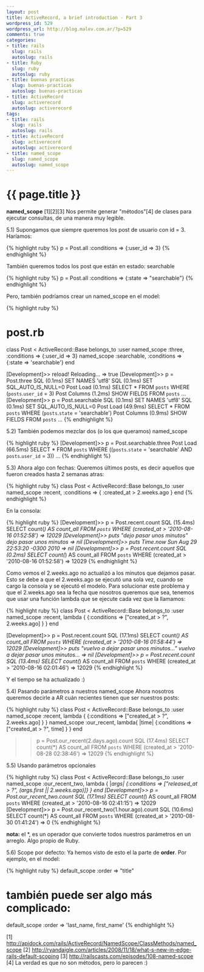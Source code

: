 ```yaml
--- 
layout: post
title: ActiveRecord, a brief introduction - Part 3
wordpress_id: 529
wordpress_url: http://blog.malev.com.ar/?p=529
comments: true
categories: 
- title: rails
  slug: rails
  autoslug: rails
- title: Ruby
  slug: ruby
  autoslug: ruby
- title: buenas practicas
  slug: buenas-practicas
  autoslug: buenas-practicas
- title: ActiveRecord
  slug: activerecord
  autoslug: activerecord
tags: 
- title: rails
  slug: rails
  autoslug: rails
- title: ActiveRecord
  slug: activerecord
  autoslug: activerecord
- title: named_scope
  slug: named_scope
  autoslug: named_scope
---
```

{{ page.title }}
================
**named_scope** [1][2][3]
Nos permite generar "métodos"[4] de clases para ejecutar consultas, de una manera muy legible.

5.1) Supongamos que siempre queremos los post de usuario con id = 3. Haríamos:

{% highlight ruby %}
p = Post.all :conditions => {:user_id => 3}
{% endhighlight %}

También queremos todos los post que están en estado: searchable

{% highlight ruby %}
p = Post.all :conditions => {:state => "searchable"}
{% endhighlight %}

Pero, también podríamos crear un named_scope en el model:

{% highlight ruby %}
# post.rb
class Post < ActiveRecord::Base
  belongs_to :user
  named_scope :three, :conditions => {:user_id => 3}
  named_scope :searchable, :conditions => {:state => 'searchable'}
end

[Development]>> reload!
Reloading...
=> true
[Development]>> p = Post.three
  SQL (0.1ms)   SET NAMES 'utf8'
  SQL (0.1ms)   SET SQL_AUTO_IS_NULL=0
  Post Load (0.1ms)   SELECT * FROM `posts` WHERE (`posts`.`user_id` = 3)
  Post Columns (1.2ms)   SHOW FIELDS FROM `posts`
...
[Development]>> p = Post.searchable
  SQL (0.1ms)   SET NAMES 'utf8'
  SQL (0.1ms)   SET SQL_AUTO_IS_NULL=0
  Post Load (49.9ms)   SELECT * FROM `posts` WHERE (`posts`.`state` = 'searchable')
  Post Columns (0.9ms)   SHOW FIELDS FROM `posts`
...
{% endhighlight %}


5.2) También podemos mezclar dos (o los que queramos) named_scope

{% highlight ruby %}
[Development]>> p = Post.searchable.three
  Post Load (66.5ms)   SELECT * FROM `posts` WHERE ((`posts`.`state` = 'searchable' AND `posts`.`user_id` = 3))
...
{% endhighlight %}


5.3) Ahora algo con fechas:
Queremos últimos posts, es decir aquellos que fueron creados hasta 2 semanas atras:

{% highlight ruby %}
class Post < ActiveRecord::Base
  belongs_to :user
  named_scope :recent, :conditions => { :created_at > 2.weeks.ago }
end
{% endhighlight %}

En la consola:

{% highlight ruby %}
[Development]>> p = Post.recent.count
  SQL (15.4ms)   SELECT count(*) AS count_all FROM `posts` WHERE (created_at > '2010-08-16 01:52:58')
=> 12029
[Development]>> puts "dejo pasar unos minutos"
dejo pasar unos minutos
=> nil
[Development]>> puts Time.now
Sun Aug 29 22:53:20 -0300 2010
=> nil
[Development]>> p = Post.recent.count
  SQL (0.2ms)   SELECT count(*) AS count_all FROM `posts` WHERE (created_at > '2010-08-16 01:52:58')
=> 12029
{% endhighlight %}

Como vemos el 2.weeks.ago no actualizó a los minutos que dejamos pasar. Esto se debe a que el 2.weeks.ago se ejecutó una sola vez, cuando se cargo la consola y se ejecutó el modelo. Para solucionar este problema y que el 2.weeks.ago sea la fecha que nosotros queremos que sea, tenemos que usar una función lambda que se ejecute cada vez que la llamamos:

{% highlight ruby %}
class Post < ActiveRecord::Base
  belongs_to :user
  named_scope :recent, lambda { {:conditions => ["created_at > ?", 2.weeks.ago] } }
end

[Development]>> p = Post.recent.count
  SQL (17.1ms)   SELECT count(*) AS count_all FROM `posts` WHERE (created_at > '2010-08-16 01:58:44')
=> 12029
[Development]>> puts "vuelvo a dejar pasar unos minutos..."
vuelvo a dejar pasar unos minutos...
=> nil
[Development]>> p = Post.recent.count
  SQL (13.4ms)   SELECT count(*) AS count_all FROM `posts` WHERE (created_at > '2010-08-16 02:01:46')
=> 12029
{% endhighlight %}

Y el tiempo se ha actualizado :)

5.4) Pasando parámetros a nuestros named_scope
Ahora nosotros queremos decirle a AR cuán recientes tienen que ser nuestros posts:

{% highlight ruby %}
class Post < ActiveRecord::Base
  belongs_to :user
  named_scope :recent, lambda { {:conditions => ["created_at > ?", 2.weeks.ago] } }
  named_scope :our_recent, lambda{ |time| {:conditions => ["created_at > ?", time] } }
end

>> p = Post.our_recent(2.days.ago).count
  SQL (17.4ms)   SELECT count(*) AS count_all FROM `posts` WHERE (created_at > '2010-08-28 02:38:46')
=> 12029
{% endhighlight %}

5.5) Usando parámetros opcionales

{% highlight ruby %}
class Post < ActiveRecord::Base
  belongs_to :user
  named_scope :our_recent_two, lambda { |*args| {:conditions => ["released_at > ?", (args.first || 2.weeks.ago)]} }
end
[Development]>> p = Post.our_recent_two.count
  SQL (17.1ms)   SELECT count(*) AS count_all FROM `posts` WHERE (created_at > '2010-08-16 02:41:15')
=> 12029
[Development]>> p = Post.our_recent_two(1.hour.ago).count
  SQL (10.6ms)   SELECT count(*) AS count_all FROM `posts` WHERE (created_at > '2010-08-30 01:41:24')
=> 0
{% endhighlight %}

**nota:** el *, es un operador que convierte todos nuestros parámetros en un arreglo. Algo propio de Ruby.

5.6) Scope por defecto:
Ya hemos visto de esto el la parte de **order**. Por ejemplo, en el model:

{% highlight ruby %}
default_scope :order => "title"
# también puede ser algo más complicado:
default_scope :order => 'last_name, first_name'
{% endhighlight %}


[1] http://apidock.com/rails/ActiveRecord/NamedScope/ClassMethods/named_scope
[2] http://ryandaigle.com/articles/2008/11/18/what-s-new-in-edge-rails-default-scoping
[3] http://railscasts.com/episodes/108-named-scope
[4] La verdad es que no son métodos, pero lo parecen :)
